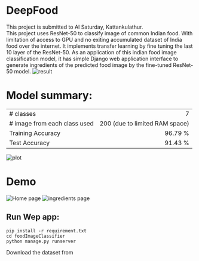 # DeepFood
This project is submitted to AI Saturday, Kattankulathur. </br>This project uses ResNet-50 to classify image of common Indian food. With limitation of access to GPU and no exiting accumulated dataset of India food over the internet. It implements transfer learning by fine tuning the last 10 layer of the ResNet-50. As an application of this indian food image classification model, it has simple Django web application interface to generate ingredients of the predicted food image by the fine-tuned ResNet-50 model.
![result](https://i.postimg.cc/prDxYSCm/final-prediction.png)

# Model summary:
|                                 |                                |
|---------------------------------|-------------------------------:|
| # classes                       | 7                              |
| # image from each class used    | 200 (due to limited RAM space) | 
| Training Accuracy               | 96.79 %                        |
| Test Accuracy                   | 91.43 %                        |

![plot](https://i.postimg.cc/SR6RXNt5/plot.png)

# Demo
![Home page](https://i.postiimg.cc/8k2KW5xX/home.png)
![ingredients page](https://i.postimg.cc/HxJz8DzC/dosa.png)

## Run Wep app:
```
pip install -r requirement.txt
cd foodImageClassifier
python manage.py runserver
```
Download the dataset from
